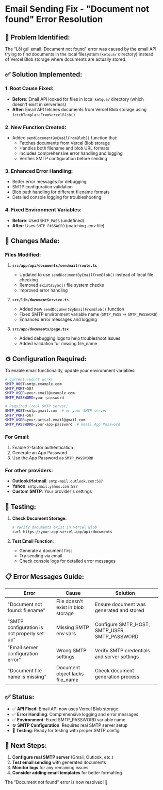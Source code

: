 # Email Sending Fix - "Document not found" Error Resolution

## 🎯 **Problem Identified:**

The "Lỗi gửi email: Document not found" error was caused by the email API trying to find documents in the local filesystem (`ketqua/` directory) instead of Vercel Blob storage where documents are actually stored.

## ✅ **Solution Implemented:**

### 1. **Root Cause Fixed:**
- **Before**: Email API looked for files in local `ketqua/` directory (which doesn't exist in serverless)
- **After**: Email API fetches documents from Vercel Blob storage using `fetchTemplateFromVercelBlob()`

### 2. **New Function Created:**
- Added `sendDocumentByEmailFromBlob()` function that:
  - Fetches documents from Vercel Blob storage
  - Handles both filename and blob URL formats
  - Includes comprehensive error handling and logging
  - Verifies SMTP configuration before sending

### 3. **Enhanced Error Handling:**
- Better error messages for debugging
- SMTP configuration validation
- Blob path handling for different filename formats
- Detailed console logging for troubleshooting

### 4. **Fixed Environment Variables:**
- **Before**: Used `SMTP_PASS` (undefined)
- **After**: Uses `SMTP_PASSWORD` (matching .env file)

## 🔧 **Changes Made:**

### Files Modified:

1. **`src/app/api/documents/sendmail/route.ts`**
   - Updated to use `sendDocumentByEmailFromBlob()` instead of local file checking
   - Removed `existsSync()` file system checks
   - Improved error handling

2. **`src/lib/documentService.ts`**
   - Added new `sendDocumentByEmailFromBlob()` function
   - Fixed SMTP environment variable name (`SMTP_PASS` → `SMTP_PASSWORD`)
   - Enhanced error messages and logging

3. **`src/app/documents/page.tsx`**
   - Added debugging logs to help troubleshoot issues
   - Added validation for missing file_name

## ⚙️ **Configuration Required:**

To enable email functionality, update your environment variables:

```bash
# Current (won't work)
SMTP_HOST=smtp.example.com
SMTP_PORT=587
SMTP_USER=your-email@example.com
SMTP_PASSWORD=your-password

# Required (real SMTP server)
SMTP_HOST=smtp.gmail.com  # or your SMTP server
SMTP_PORT=587
SMTP_USER=your-actual-email@gmail.com
SMTP_PASSWORD=your-app-password  # Gmail App Password
```

### For Gmail:
1. Enable 2-factor authentication
2. Generate an App Password
3. Use the App Password as `SMTP_PASSWORD`

### For other providers:
- **Outlook/Hotmail**: `smtp-mail.outlook.com:587`
- **Yahoo**: `smtp.mail.yahoo.com:587`
- **Custom SMTP**: Your provider's settings

## 🧪 **Testing:**

1. **Check Document Storage:**
   ```bash
   # Verify documents exist in Vercel Blob
   curl https://your-app.vercel.app/api/documents
   ```

2. **Test Email Function:**
   - Generate a document first
   - Try sending via email
   - Check console logs for detailed error messages

## 📋 **Error Messages Guide:**

| Error | Cause | Solution |
|-------|-------|----------|
| "Document not found: filename" | File doesn't exist in blob storage | Ensure document was generated and stored |
| "SMTP configuration is not properly set up" | Missing SMTP env vars | Configure SMTP_HOST, SMTP_USER, SMTP_PASSWORD |
| "Email server configuration error" | Wrong SMTP settings | Verify SMTP credentials and server settings |
| "Document file name is missing" | Document object lacks file_name | Check document generation process |

## ✅ **Status:**

- ✅ **API Fixed**: Email API now uses Vercel Blob storage
- ✅ **Error Handling**: Comprehensive logging and error messages
- ✅ **Environment**: Fixed SMTP_PASSWORD variable name
- ⚙️ **SMTP Configuration**: Requires real SMTP server setup
- 🧪 **Testing**: Ready for testing with proper SMTP config

## 🚀 **Next Steps:**

1. **Configure real SMTP server** (Gmail, Outlook, etc.)
2. **Test email sending** with generated documents
3. **Monitor logs** for any remaining issues
4. **Consider adding email templates** for better formatting

The "Document not found" error is now resolved! 🎉
